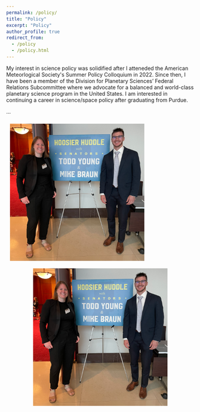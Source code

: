 ```yaml
---
permalink: /policy/
title: "Policy"
excerpt: "Policy"
author_profile: true
redirect_from: 
  - /policy
  - /policy.html
---
```


My interest in science policy was solidified after I atteneded the American Meteorlogical Society's Summer Policy Colloquium in 2022. Since then, I have been a member of the Division for Planetary Sciences’ Federal Relations Subcommittee where we advocate for a balanced and world-class planetary science program in the United States. I am interested in continuing a career in science/space policy after graduating from Purdue.

...

 <img align="middle" width="360" style="padding: 10px" src='/images/HoosierHuddle.png'>

 <div style="text-align: center;">
  <img width="360" style="padding: 10px" src='/images/HoosierHuddle.png'>
</div>

